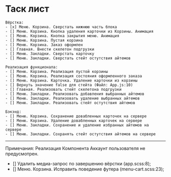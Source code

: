 # Таск лист

```
Вёрстка:
- [x] Меню. Корзина. Сверстать нижнюю часть блока
- [] Меню. Корзина. Кнопка удаления карточки из Корзины. Анимация
- [] Меню. Корзина. Кнопка закрытия меню. Анимация
- [] Меню. Корзина. Пустая корзина
- [] Меню. Корзина. Заказ оформлен
- [] Главная. Внести скелетон подгрузки
- [] Меню. Закладки. Сверстать карточку
- [] Меню. Закладки. Сверстать стейт остутствия айтемов

```
```
Реализация функционала:
- [] Меню. Корзина. Реализация пустой корзины
- [] Меню. Корзина. Реализация состояния оформленного заказа
- [] Меню. Корзина. Карточка. Удаление карточки из корзины
- [] Вернуть значение false для стейта (Файл: App.js:10)
- [] Главная. Реализовать стейт скелетона подгрузки
- [] Меню. Закладки. Реализовать добавления выбранных айтемов
- [] Меню. Закладки. Реализовать удаление выбранных айтемов
- [] Меню. Закладки. Реализовать стейт остутствия айтемов
```
```
Бэкэнд:
- [] Меню. Корзина. Сохранение довабленных карточек на сервере
- [] Меню. Корзина. Удаление довабленных карточек на сервере
- [] Меню. Закладки. Сохранение и удаление избранных айтемов на сервере
- [] Меню. Закладки. Сохранять стейт остутствия айтемов на сервере
```
___

Примечания:
Реализация Компонента Аккаунт пользователя не предусмотрен.
- [] Удалить медиа-запрос по завершению вёрстки (app.scss:8);
- [] Меню. Корзина. Исправить поведение футера (menu-cart.scss:23);